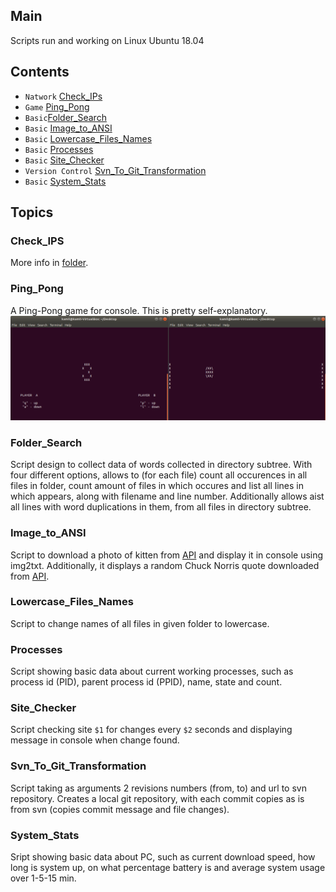 ## Main
Scripts run and working on Linux Ubuntu 18.04

## Contents
* `Natwork` [Check_IPs](#Check_IPs)
* `Game` [Ping_Pong](#Ping_Pong)
* `Basic`[Folder_Search](#Folder_Search)
* `Basic` [Image_to_ANSI](#Image_to_ANSI)
* `Basic` [Lowercase_Files_Names](#Lowercase_Files_Names)
* `Basic` [Processes](#Processes)
* `Basic` [Site_Checker](#Site_Checker)
* `Version Control` [Svn_To_Git_Transformation](#Svn_To_Git_Transformation)
* `Basic` [System_Stats](#System_Stats)

## Topics
### Check_IPS
More info in [folder](Check_IPs).

### Ping_Pong
A Ping-Pong game for console. This is pretty self-explanatory.
![](imgs/ping-pong.png)

### Folder_Search
Script design to collect data of words collected in directory subtree. With four different options, allows to (for each file) count all occurences in all files in folder, count amount of files in which occures and list all lines in which appears, along with filename and line number. Additionally allows aist all lines with word duplications in them, from all files in directory subtree.

### Image_to_ANSI
Script to download a photo of kitten from [API](https://api.thecatapi.com/v1/images/search) and display it in console using img2txt. Additionally, it displays a random Chuck Norris quote downloaded from [API](http://api.icndb.com/jokes/random).

### Lowercase_Files_Names
Script to change names of all files in given folder to lowercase.

### Processes
Script showing basic data about current working processes, such as process id (PID), parent process id (PPID), name, state and count.

### Site_Checker
Script checking site `$1` for changes every `$2` seconds and displaying message in console when change found.

### Svn_To_Git_Transformation
Script taking as arguments 2 revisions numbers (from, to) and url to svn repository. Creates a local git repository, with each commit copies as is from svn (copies commit message and file changes).

### System_Stats
Sript showing basic data about PC, such as current download speed, how long is system up, on what percentage battery is and average system usage over 1-5-15 min.
